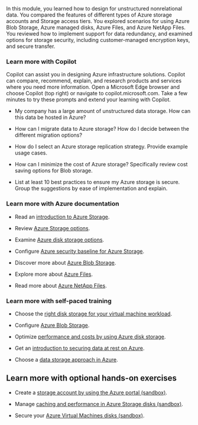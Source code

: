 In this module, you learned how to design for unstructured nonrelational data. You compared the features of different types of Azure storage accounts and Storage access tiers. You explored scenarios for using Azure Blob Storage, Azure managed disks, Azure Files, and Azure NetApp Files. You reviewed how to implement support for data redundancy, and examined options for storage security, including customer-managed encryption keys, and secure transfer.

### Learn more with Copilot

Copilot can assist you in designing Azure infrastructure solutions. Copilot can compare, recommend, explain, and research products and services where you need more information. Open a Microsoft Edge browser and choose Copilot (top right) or navigate to copilot.microsoft.com. Take a few minutes to try these prompts and extend your learning with Copilot. 

- My company has a large amount of unstructured data storage. How can this data be hosted in Azure? 

- How can I migrate data to Azure storage? How do I decide between the different migration options?

- How do I select an Azure storage replication strategy. Provide example usage cases. 

- How can I minimize the cost of Azure storage? Specifically review cost saving options for Blob storage. 

- List at least 10 best practices to ensure my Azure storage is secure. Group the suggestions by ease of implementation and explain. 

### Learn more with Azure documentation

- Read an [introduction to Azure Storage](/azure/storage/common/storage-introduction?toc=/azure/storage/blobs/toc.json).

- Review [Azure Storage options](/azure/cloud-adoption-framework/ready/considerations/storage-options).

- Examine [Azure disk storage options](/azure/virtual-machines/managed-disks-overview).

- Configure [Azure security baseline for Azure Storage](/security/benchmark/azure/baselines/storage-security-baseline).

- Discover more about [Azure Blob Storage](/azure/storage/blobs/storage-blobs-overview).

- Explore more about [Azure Files](/azure/storage/files/storage-files-introduction).

- Read more about [Azure NetApp Files](/azure/azure-netapp-files/azure-netapp-files-introduction).

### Learn more with self-paced training

- Choose the [right disk storage for your virtual machine workload](/training/modules/choose-the-right-disk-storage-for-vm-workload/).

- Configure [Azure Blob Storage](/training/modules/configure-blob-storage/).

- Optimize [performance and costs by using Azure disk storage](/training/modules/optimize-performance-and-costs-using-azure-disk-storage/).

- Get an [introduction to securing data at rest on Azure](/training/modules/secure-data-at-rest/).

- Choose a [data storage approach in Azure](/training/modules/choose-storage-approach-in-azure/).

## Learn more with optional hands-on exercises

- Create a [storage account by using the Azure portal (sandbox)](/training/modules/create-azure-storage-account).

- Manage [caching and performance in Azure Storage disks (sandbox)](/training/modules/caching-and-performance-azure-storage-and-disks/).

- Secure your [Azure Virtual Machines disks (sandbox)](/training/modules/secure-your-azure-virtual-machine-disks/).